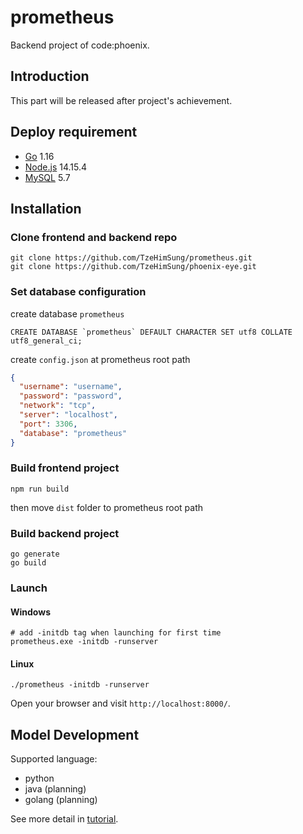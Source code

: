 # prometheus
Backend project of code:phoenix.

## Introduction

This part will be released after project's achievement.

## Deploy requirement

- [Go](https://golang.org/) 1.16
- [Node.js](https://nodejs.org/) 14.15.4
- [MySQL](https://downloads.mysql.com/archives/installer/) 5.7

## Installation

### Clone frontend and backend repo

```shell
git clone https://github.com/TzeHimSung/prometheus.git
git clone https://github.com/TzeHimSung/phoenix-eye.git
```

### Set database configuration
create database `prometheus`
```mysql
CREATE DATABASE `prometheus` DEFAULT CHARACTER SET utf8 COLLATE utf8_general_ci;
```

create `config.json` at prometheus root path
```json
{
  "username": "username",
  "password": "password",
  "network": "tcp",
  "server": "localhost",
  "port": 3306,
  "database": "prometheus"
}
```

### Build frontend project

```shell
npm run build
```

then move `dist` folder to prometheus root path

### Build backend project

```shell
go generate
go build
```

### Launch

#### Windows
```shell
# add -initdb tag when launching for first time
prometheus.exe -initdb -runserver
```

#### Linux

```shell
./prometheus -initdb -runserver
```

Open your browser and visit `http://localhost:8000/`.

## Model Development

Supported language:

- python
- java (planning)
- golang (planning)

See more detail in [tutorial](https://github.com/TzeHimSung/prometheus/blob/main/doc/devModelEN.md).
